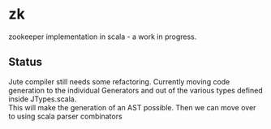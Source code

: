 # zk
zookeeper implementation in scala - a work in progress.

## Status
Jute compiler still needs some refactoring.
Currently moving code generation to the individual Generators and out of the various types defined inside JTypes.scala.  
This will make the generation of an AST possible.  Then we can move over to using scala parser combinators


